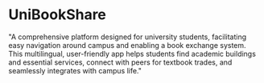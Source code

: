# UniBookShare
"A comprehensive platform designed for university students, facilitating easy navigation around campus and enabling a book exchange system. This multilingual, user-friendly app helps students find academic buildings and essential services, connect with peers for textbook trades, and seamlessly integrates with campus life."
